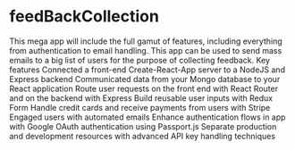 # feedBackCollection
This mega app will include the full gamut of features, including everything from authentication to email handling.  This app can be used to send mass emails to a big list of users for the purpose of collecting feedback.
Key features
Connected a front-end Create-React-App server to a NodeJS and Express backend
Communicated data from your Mongo database to your React application
Route user requests on the front end with React Router and on the backend with Express
Build reusable user inputs with Redux Form
Handle credit cards and receive payments from users with Stripe
Engaged users with automated emails
Enhance authentication flows in app with Google OAuth authentication using Passport.js
Separate production and development resources with advanced API key handling techniques
